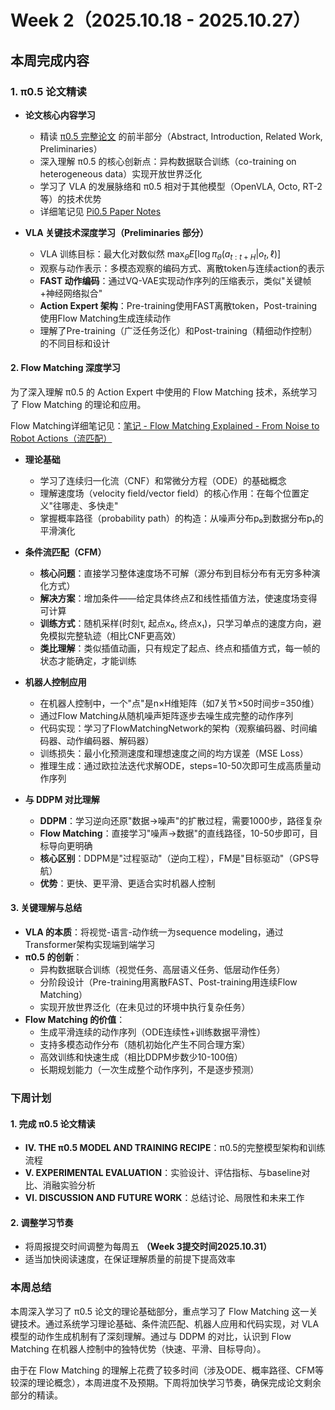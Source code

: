 # Week 2（2025.10.18 - 2025.10.27）

## 本周完成内容

### 1. π0.5 论文精读

- **论文核心内容学习**
  - 精读 [π0.5 完整论文](../Pi0-Pi0.5/papers/Paper-Pi05.pdf) 的前半部分（Abstract, Introduction, Related Work, Preliminaries）
  - 深入理解 π0.5 的核心创新点：异构数据联合训练（co-training on heterogeneous data）实现开放世界泛化
  - 学习了 VLA 的发展脉络和 π0.5 相对于其他模型（OpenVLA, Octo, RT-2等）的技术优势
  - 详细笔记见 [Pi0.5 Paper Notes](../Pi0-Pi0.5/Pi0.5%20Paper%20Notes.md)

- **VLA 关键技术深度学习（Preliminaries 部分）**
  - VLA 训练目标：最大化对数似然 $\max_\theta E[\log \pi_\theta(a_{t:t+H} | o_t, \ell)]$
  - 观察与动作表示：多模态观察的编码方式、离散token与连续action的表示
  - **FAST 动作编码**：通过VQ-VAE实现动作序列的压缩表示，类似"关键帧+神经网络拟合"
  - **Action Expert 架构**：Pre-training使用FAST离散token，Post-training使用Flow Matching生成连续动作
  - 理解了Pre-training（广泛任务泛化）和Post-training（精细动作控制）的不同目标和设计

#### 2. Flow Matching 深度学习

为了深入理解 π0.5 的 Action Expert 中使用的 Flow Matching 技术，系统学习了 Flow Matching 的理论和应用。

Flow Matching详细笔记见：[笔记 - Flow Matching Explained - From Noise to Robot Actions（流匹配）](../Flow-Matching/papers/Flow-Matching-Explained.pdf)

- **理论基础**
  - 学习了连续归一化流（CNF）和常微分方程（ODE）的基础概念
  - 理解速度场（velocity field/vector field）的核心作用：在每个位置定义"往哪走、多快走"
  - 掌握概率路径（probability path）的构造：从噪声分布p₀到数据分布p₁的平滑演化

- **条件流匹配（CFM）**
  - **核心问题**：直接学习整体速度场不可解（源分布到目标分布有无穷多种演化方式）
  - **解决方案**：增加条件——给定具体终点Z和线性插值方法，使速度场变得可计算
  - **训练方式**：随机采样(时刻τ, 起点x₀, 终点x₁)，只学习单点的速度方向，避免模拟完整轨迹（相比CNF更高效）
  - **类比理解**：类似插值动画，只有规定了起点、终点和插值方式，每一帧的状态才能确定，才能训练

- **机器人控制应用**
  - 在机器人控制中，一个"点"是n×H维矩阵（如7关节×50时间步=350维）
  - 通过Flow Matching从随机噪声矩阵逐步去噪生成完整的动作序列
  - 代码实现：学习了FlowMatchingNetwork的架构（观察编码器、时间编码器、动作编码器、解码器）
  - 训练损失：最小化预测速度和理想速度之间的均方误差（MSE Loss）
  - 推理生成：通过欧拉法迭代求解ODE，steps=10-50次即可生成高质量动作序列

- **与 DDPM 对比理解**
  - **DDPM**：学习逆向还原"数据→噪声"的扩散过程，需要1000步，路径复杂
  - **Flow Matching**：直接学习"噪声→数据"的直线路径，10-50步即可，目标导向更明确
  - **核心区别**：DDPM是"过程驱动"（逆向工程），FM是"目标驱动"（GPS导航）
  - **优势**：更快、更平滑、更适合实时机器人控制

#### 3. 关键理解与总结

- **VLA 的本质**：将视觉-语言-动作统一为sequence modeling，通过Transformer架构实现端到端学习
- **π0.5 的创新**：
  - 异构数据联合训练（视觉任务、高层语义任务、低层动作任务）
  - 分阶段设计（Pre-training用离散FAST、Post-training用连续Flow Matching）
  - 实现开放世界泛化（在未见过的环境中执行复杂任务）
- **Flow Matching 的价值**：
  - 生成平滑连续的动作序列（ODE连续性+训练数据平滑性）
  - 支持多模态动作分布（随机初始化产生不同合理方案）
  - 高效训练和快速生成（相比DDPM步数少10-100倍）
  - 长期规划能力（一次生成整个动作序列，不是逐步预测）

### 下周计划

#### 1. 完成 π0.5 论文精读

- **IV. THE π0.5 MODEL AND TRAINING RECIPE**：π0.5的完整模型架构和训练流程
- **V. EXPERIMENTAL EVALUATION**：实验设计、评估指标、与baseline对比、消融实验分析
- **VI. DISCUSSION AND FUTURE WORK**：总结讨论、局限性和未来工作

#### 2. 调整学习节奏

- 将周报提交时间调整为每周五 **（Week 3提交时间2025.10.31）**
- 适当加快阅读速度，在保证理解质量的前提下提高效率

### 本周总结

本周深入学习了 π0.5 论文的理论基础部分，重点学习了 Flow Matching 这一关键技术。通过系统学习理论基础、条件流匹配、机器人应用和代码实现，对 VLA 模型的动作生成机制有了深刻理解。通过与 DDPM 的对比，认识到 Flow Matching 在机器人控制中的独特优势（快速、平滑、目标导向）。

由于在 Flow Matching 的理解上花费了较多时间（涉及ODE、概率路径、CFM等较深的理论概念），本周进度不及预期。下周将加快学习节奏，确保完成论文剩余部分的精读。
